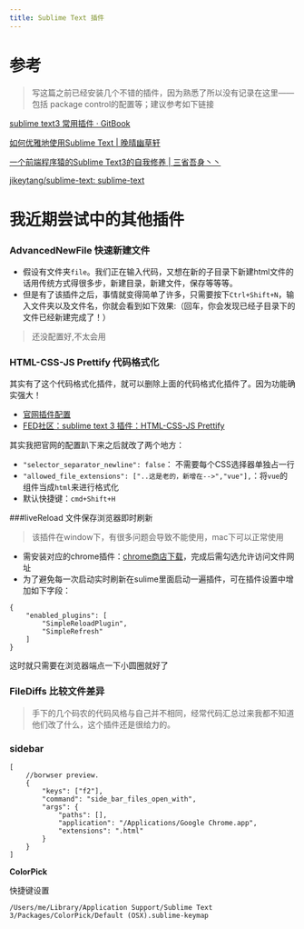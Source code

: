 ```yaml
---
title: Sublime Text 插件
---
```


# 参考

> 写这篇之前已经安装几个不错的插件，因为熟悉了所以没有记录在这里——包括 package control的配置等；建议参考如下链接

[sublime text3 常用插件 · GitBook](https://www.gitbook.com/book/gongwenyi/sublime-text3-plugins/details)

[如何优雅地使用Sublime Text | 晚晴幽草轩](http://www.jeffjade.com/2015/12/15/2015-04-17-toss-sublime-text/#two)

[一个前端程序猿的Sublime Text3的自我修养 | 三省吾身丶丶](https://blog.guowenfh.com/2015/12/26/SublimeText/)

[jikeytang/sublime-text: sublime-text](https://github.com/jikeytang/sublime-text#plugins)



# 我近期尝试中的其他插件

### AdvancedNewFile 快速新建文件

- 假设有文件夹`file`。我们正在输入代码，又想在新的子目录下新建html文件的话用传统方式得很多步，新建目录，新建文件，保存等等等。
- 但是有了该插件之后，事情就变得简单了许多，只需要按下`Ctrl+Shift+N`，输入文件夹以及文件名，你就会看到如下效果:（回车，你会发现已经子目录下的文件已经新建完成了！）


> 还没配置好,不太会用

### HTML-CSS-JS Prettify 代码格式化
其实有了这个代码格式化插件，就可以删除上面的代码格式化插件了。因为功能确实强大！

- [官网插件配置](https://packagecontrol.io/packages/HTML-CSS-JS%20Prettify)
- [FED社区：sublime text 3 插件：HTML-CSS-JS Prettify](http://frontenddev.org/article/sublime-does-text-three-plug-ins-html-and-css-js-prettify.html)

其实我把官网的配置趴下来之后就改了两个地方：

- `"selector_separator_newline": false`： 不需要每个CSS选择器单独占一行
- `"allowed_file_extensions": ["..这是老的，新增在-->","vue"],`：将`vue`的组件当成`html`来进行格式化
- 默认快捷键：`cmd+Shift+H`



###liveReload 文件保存浏览器即时刷新
> 该插件在window下，有很多问题会导致不能使用，mac下可以正常使用

- 需安装对应的chrome插件：[chrome商店下载](https://chrome.google.com/webstore/detail/livereload/jnihajbhpnppcggbcgedagnkighmdlei)，完成后需勾选允许访问文件网址
- 为了避免每一次启动实时刷新在sulime里面启动一遍插件，可在插件设置中增加如下字段：

```
{
    "enabled_plugins": [
        "SimpleReloadPlugin",
        "SimpleRefresh"
    ]
}
```

这时就只需要在浏览器端点一下小圆圈就好了

### FileDiffs 比较文件差异

> 手下的几个码农的代码风格与自己并不相同，经常代码汇总过来我都不知道他们改了什么，这个插件还是很给力的。

### sidebar

```
[
    //borwser preview.
    {
        "keys": ["f2"],
        "command": "side_bar_files_open_with",
        "args": {
            "paths": [],
            "application": "/Applications/Google Chrome.app",
            "extensions": ".html"
        }
    }
]
```

**ColorPick**

快捷键设置

`/Users/me/Library/Application Support/Sublime Text 3/Packages/ColorPick/Default (OSX).sublime-keymap`

